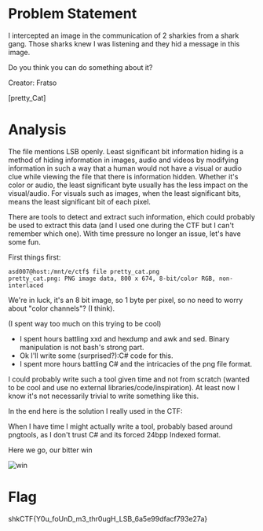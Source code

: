 # Problem Statement

I intercepted an image in the communication of 2 sharkies from a shark gang. Those sharks knew I was listening and they hid a message in this image.

Do you think you can do something about it?

Creator: Fratso

[pretty_Cat]

# Analysis

The file mentions LSB openly. Least significant bit information hiding is a method of hiding information in images, audio and videos by modifying information in such a way that a human would not have a visual or audio clue while viewing the file that there is information hidden. Whether it's color or audio, the least significant byte usually has the less impact on the visual/audio. For visuals such as images, when the least significant bits, means the least significant bit of each pixel.

There are tools to detect and extract such information, ehich could probably be used to extract this data (and I used one during the CTF but I can't remember which one). With time pressure no longer an issue, let's have some fun.

First things first:

    asd007@host:/mnt/e/ctf$ file pretty_cat.png
    pretty_cat.png: PNG image data, 800 x 674, 8-bit/color RGB, non-interlaced
    
We're in luck, it's an 8 bit image, so 1 byte per pixel, so no need to worry about "color channels"? (I think). 

(I spent way too much on this trying to be cool) 
* I spent hours battling xxd and hexdump and awk and sed. Binary manipulation is not bash's strong part. 
* Ok I'll write some (surprised?):C# code for this. 
* I spent more hours battling C# and the intricacies of the png file format. 

I could probably write such a tool given time and not from scratch (wanted to be cool and use no external libraries/code/inspiration). At least now I know it's not necessarily trivial to write something like this.

In the end here is the solution I really used in the CTF:

When I have time I might actually write a tool, probably based around pngtools, as I don't trust C# and its forced 24bpp Indexed format.

Here we go, our bitter win

![win](Images/stego_!.png)

# Flag
shkCTF{Y0u_foUnD_m3_thr0ugH_LSB_6a5e99dfacf793e27a}





